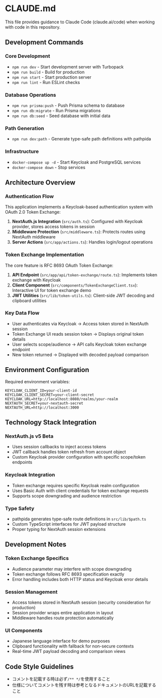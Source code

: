 # CLAUDE.md

This file provides guidance to Claude Code (claude.ai/code) when working with code in this repository.

## Development Commands

### Core Development
- `npm run dev` - Start development server with Turbopack
- `npm run build` - Build for production
- `npm run start` - Start production server
- `npm run lint` - Run ESLint checks

### Database Operations
- `npm run prisma:push` - Push Prisma schema to database
- `npm run db:migrate` - Run Prisma migrations
- `npm run db:seed` - Seed database with initial data

### Path Generation
- `npm run dev:path` - Generate type-safe path definitions with pathpida

### Infrastructure
- `docker-compose up -d` - Start Keycloak and PostgreSQL services
- `docker-compose down` - Stop services

## Architecture Overview

### Authentication Flow
This application implements a Keycloak-based authentication system with OAuth 2.0 Token Exchange:

1. **NextAuth.js Integration** (`src/auth.ts`): Configured with Keycloak provider, stores access tokens in session
2. **Middleware Protection** (`src/middleware.ts`): Protects routes using NextAuth middleware
3. **Server Actions** (`src/app/actions.ts`): Handles login/logout operations

### Token Exchange Implementation
The core feature is RFC 8693 OAuth Token Exchange:

1. **API Endpoint** (`src/app/api/token-exchange/route.ts`): Implements token exchange with Keycloak
2. **Client Component** (`src/components/TokenExchangeClient.tsx`): Interactive UI for token exchange demo
3. **JWT Utilities** (`src/lib/token-utils.ts`): Client-side JWT decoding and clipboard utilities

### Key Data Flow
- User authenticates via Keycloak → Access token stored in NextAuth session
- Token Exchange UI reads session token → Displays original token details
- User selects scope/audience → API calls Keycloak token exchange endpoint
- New token returned → Displayed with decoded payload comparison

## Environment Configuration

Required environment variables:
```
KEYCLOAK_CLIENT_ID=your-client-id
KEYCLOAK_CLIENT_SECRET=your-client-secret  
KEYCLOAK_URL=http://localhost:8080/realms/your-realm
NEXTAUTH_SECRET=your-nextauth-secret
NEXTAUTH_URL=http://localhost:3000
```

## Technology Stack Integration

### NextAuth.js v5 Beta
- Uses session callbacks to inject access tokens
- JWT callback handles token refresh from account object
- Custom Keycloak provider configuration with specific scope/token endpoints

### Keycloak Integration
- Token exchange requires specific Keycloak realm configuration
- Uses Basic Auth with client credentials for token exchange requests
- Supports scope downgrading and audience restriction

### Type Safety
- pathpida generates type-safe route definitions in `src/lib/$path.ts`
- Custom TypeScript interfaces for JWT payload structure
- Proper typing for NextAuth session extensions

## Development Notes

### Token Exchange Specifics
- Audience parameter may interfere with scope downgrading
- Token exchange follows RFC 8693 specification exactly
- Error handling includes both HTTP status and Keycloak error details

### Session Management
- Access tokens stored in NextAuth session (security consideration for production)
- Session provider wraps entire application in layout
- Middleware handles route protection automatically

### UI Components
- Japanese language interface for demo purposes
- Clipboard functionality with fallback for non-secure contexts
- Real-time JWT payload decoding and comparison views

## Code Style Guidelines
- コメントを記載する時は必ず`/** */`を使用すること
- 仕様についてコメントを残す時は参考となるドキュメントのURLを記載すること